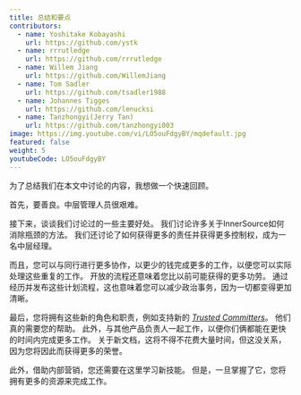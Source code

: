 ```yaml
---
title: 总结和要点
contributors:
  - name: Yoshitake Kobayashi
    url: https://github.com/ystk
  - name: rrrutledge
    url: https://github.com/rrrutledge
  - name: Willem Jiang
    url: https://github.com/WillemJiang
  - name: Tom Sadler
    url: https://github.com/tsadler1988
  - name: Johannes Tigges
    url: https://github.com/lenucksi
  - name: Tanzhongyi(Jerry Tan)
    url: https://github.com/tanzhongyi003
image: https://img.youtube.com/vi/LO5ouFdgyBY/mqdefault.jpg
featured: false
weight: 5
youtubeCode: LO5ouFdgyBY
---
```

<div class="paragraph">
<p>为了总结我们在本文中讨论的内容，我想做一个快速回顾。</p>
</div>
<div class="paragraph">
<p>首先，要善良。中层管理人员很艰难。</p>
</div>
<div class="paragraph">
<p>接下来，谈谈我们讨论过的一些主要好处。
我们讨论许多关于InnerSource如何消除瓶颈的方法。
我们还讨论了如何获得更多的责任并获得更多控制权，成为一名中层经理。</p>
</div>
<div class="paragraph">
<p>而且，您可以与同行进行更多协作，以更少的钱完成更多的工作，以便您可以实际处理这些重复的工作。
开放的流程还意味着您比以前可能获得的更多功劳。
通过经历并发布这些计划流程，这也意味着您可以减少政治事务，因为一切都变得更加清晰。</p>
</div>
<div class="paragraph">
<p>最后，您将拥有这些新的角色和职责，例如支持新的 <a href="https://innersourcecommons.org/zh/learn/learning-path/trusted-committer"><em>Trusted Committers</em></a>。
他们真的需要您的帮助。
此外，与其他产品负责人一起工作，以便你们俩都能在更快的时间内完成更多工作。
关于新文档，这将不得不花费大量时间，但这没关系，因为您将因此而获得更多的荣誉。</p>
</div>
<div class="paragraph">
<p>此外，借助内部营销，您还需要在这里学习新技能。
但是，一旦掌握了它，您将拥有更多的资源来完成工作。</p>
</div>
<!--- This file autogenerated from https://github.com/InnerSourceCommons/InnerSourceLearningPath/blob/master/scripts -->